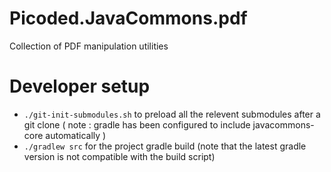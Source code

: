 # Picoded.JavaCommons.pdf

Collection of PDF manipulation utilities

# Developer setup

- `./git-init-submodules.sh` to preload all the relevent submodules after a git clone 
( note : gradle has been configured to include javacommons-core automatically )
- `./gradlew src` for the project gradle build (note that the latest gradle version is not compatible with the build script)
